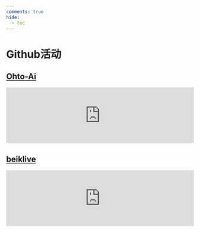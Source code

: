 ```yaml
---
comments: true
hide:
  - toc
---
```

# Github活动

## [Ohto-Ai](https://gitstalk.netlify.app/Ohto-Ai)

<iframe id='inner-html' style='width:100%' src="https://gitstalk.netlify.app/Ohto-Ai" scrolling="no" border="0" frameborder="no" framespacing="0" allowfullscreen="true"> </iframe>

## [beiklive](https://gitstalk.netlify.app/beiklive)

<iframe id='inner-html' style='width:100%' src="https://gitstalk.netlify.app/beiklive" scrolling="no" border="0" frameborder="no" framespacing="0" allowfullscreen="true"> </iframe>
